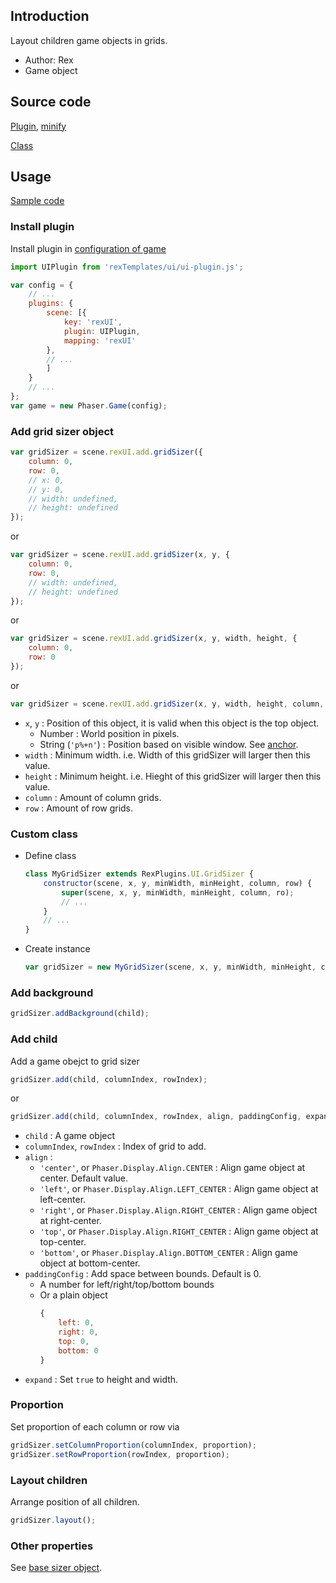 ## Introduction

Layout children game objects in grids.

- Author: Rex
- Game object

## Source code

[Plugin](https://github.com/rexrainbow/phaser3-rex-notes/blob/master/templates/ui/ui-plugin.js), [minify](https://github.com/rexrainbow/phaser3-rex-notes/blob/master/plugins/dist/rexuiplugin.min.js)

[Class](https://github.com/rexrainbow/phaser3-rex-notes/blob/master/templates/ui/gridsizer/GridSizer.js)

## Usage

[Sample code](https://github.com/rexrainbow/phaser3-rex-notes/tree/master/examples/ui-gridsizer)

### Install plugin

Install plugin in [configuration of game](game.md#configuration)

```javascript
import UIPlugin from 'rexTemplates/ui/ui-plugin.js';

var config = {
    // ...
    plugins: {
        scene: [{
            key: 'rexUI',
            plugin: UIPlugin,
            mapping: 'rexUI'
        },
        // ...
        ]
    }
    // ...
};
var game = new Phaser.Game(config);
```
### Add grid sizer object

```javascript
var gridSizer = scene.rexUI.add.gridSizer({
    column: 0,
    row: 0,
    // x: 0,
    // y: 0,
    // width: undefined,
    // height: undefined
});
```

or

```javascript
var gridSizer = scene.rexUI.add.gridSizer(x, y, {
    column: 0,
    row: 0,
    // width: undefined,
    // height: undefined
});
```

or

```javascript
var gridSizer = scene.rexUI.add.gridSizer(x, y, width, height, {
    column: 0,
    row: 0
});
```

or

```javascript
var gridSizer = scene.rexUI.add.gridSizer(x, y, width, height, column, row);
```

- `x`, `y` : Position of this object, it is valid when this object is the top object.
    - Number : World position in pixels.
    - String (`'p%+n'`) : Position based on visible window. See [anchor](anchor.md#create-instance).
- `width` : Minimum width. i.e. Width of this gridSizer will larger then this value.
- `height` : Minimum height. i.e. Hieght of this gridSizer will larger then this value.
- `column` : Amount of column grids.
- `row` : Amount of row grids.

### Custom class

- Define class
    ```javascript
    class MyGridSizer extends RexPlugins.UI.GridSizer {
        constructor(scene, x, y, minWidth, minHeight, column, row) {
            super(scene, x, y, minWidth, minHeight, column, ro);
            // ...
        }
        // ...
    }
    ```
- Create instance
    ```javascript
    var gridSizer = new MyGridSizer(scene, x, y, minWidth, minHeight, column, row);
    ```

### Add background

```javascript
gridSizer.addBackground(child);
```

### Add child

Add a game obejct to grid sizer

```javascript
gridSizer.add(child, columnIndex, rowIndex);
```

or

```javascript
gridSizer.add(child, columnIndex, rowIndex, align, paddingConfig, expand);
```

- `child` : A game object
- `columnIndex`, `rowIndex` : Index of grid to add.
- `align` :
    - `'center'`, or `Phaser.Display.Align.CENTER` : Align game object at center. Default value.
    - `'left'`, or `Phaser.Display.Align.LEFT_CENTER` : Align game object at left-center.
    - `'right'`, or `Phaser.Display.Align.RIGHT_CENTER` : Align game object at right-center.
    - `'top'`, or `Phaser.Display.Align.RIGHT_CENTER` : Align game object at top-center.
    - `'bottom'`, or `Phaser.Display.Align.BOTTOM_CENTER` : Align game object at bottom-center.
- `paddingConfig` : Add space between bounds. Default is 0.
    - A number for left/right/top/bottom bounds
    - Or a plain object
        ```javascript
        {
            left: 0,
            right: 0,
            top: 0,
            bottom: 0
        }
        ```
- `expand` : Set `true` to height and width.

### Proportion

Set proportion of each column or row via

```javascript
gridSizer.setColumnProportion(columnIndex, proportion);
gridSizer.setRowProportion(rowIndex, proportion);
```

### Layout children

Arrange position of all children.

```javascript
gridSizer.layout();
```

### Other properties

See [base sizer object](ui-basesizer.md).